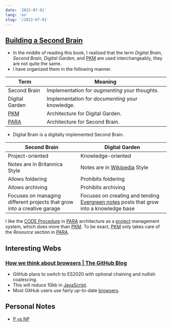 ```yaml
---
date: '2022-07-01'
lang: 'en'
slug: '/2022-07-01'
---
```


## [Building a Second Brain](./../.././docs/pages/Building%20a%20Second%20Brain.md)

- In the middle of reading this book, I realized that the term _Digital Brain_, _Second Brain_, _Digital Garden_, and [PKM](./../.././docs/pages/PKM.md) are used interchangeably, they are not quite the same.
- I have organized them in the following manner.

| Term           | Meaning                                          |
| -------------- | ------------------------------------------------ |
| Second Brain   | Implementation for _augmenting_ your thoughts.   |
| Digital Garden | Implementation for _documenting_ your knowledge. |
| [PKM](./../.././docs/pages/PKM.md)        | Architecture for Digital Garden.                 |
| [PARA](./../.././docs/pages/PARA.md)       | Architecture for Second Brain.                   |

- Digital Brain is a digitally implemented Second Brain.

| Second Brain                                                            | Digital Garden                                                                            |
| ----------------------------------------------------------------------- | ----------------------------------------------------------------------------------------- |
| Project-oriented                                                        | Knowledge-oriented                                                                        |
| Notes are in Britannica Style                                           | Notes are in [Wikipedia](./../.././docs/pages/Wikipedia.md) Style                                                          |
| Allows foldering                                                        | Prohibits foldering                                                                       |
| Allows archiving                                                        | Prohibits archiving                                                                       |
| Focuses on managing different projects that grow into a creative garage | Focuses on creating and tending [Evergreen notes](./../.././docs/pages/Evergreen%20notes.md) posts that grow into a knowledge base |

I like the [CODE Procedure](./../.././docs/pages/CODE%20Procedure.md) in [PARA](./../.././docs/pages/PARA.md) architecture as a [project](./../.././docs/pages/Project.md) management system, which does more than [PKM](./../.././docs/pages/PKM.md). To be exact, [PKM](./../.././docs/pages/PKM.md) only takes care of the _Resource_ section in [PARA](./../.././docs/pages/PARA.md).

## Interesting Webs

### [How we think about browsers | The GitHub Blog](https://github.blog/2022-06-10-how-we-think-about-browsers/)

- GitHub plans to switch to ES2020 with optional chaining and nullish coalescing.
- This will reduce 10kb in [JavaScript](./../.././docs/pages/JavaScript.md).
- Most GitHub users use fairly up-to-date [browsers](./../.././docs/pages/Web%20Browser.md).

## Personal Notes

- [P vs NP](./../.././docs/pages/P%20vs%20NP.md)

<head>
  <html lang="en-US"/>
</head>
